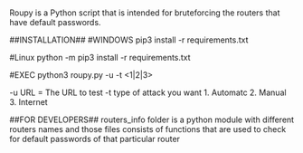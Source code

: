 #
Roupy is a Python script that is intended for bruteforcing the routers that have default passwords.

##INSTALLATION##
#WINDOWS
pip3 install -r requirements.txt

#Linux
python -m pip3 install -r requirements.txt


#EXEC
python3 roupy.py -u <URL> -t <1|2|3>

-u <URL> URL = The URL to test
-t type of attack you want 
	1. Automatc
	2. Manual
	3. Internet 

##FOR DEVELOPERS##
routers_info folder is a python module with different routers names and those files consists of functions that are used to check for default passwords of that particular router
